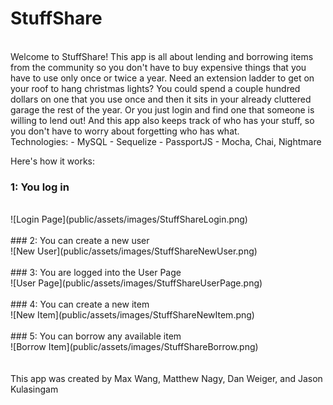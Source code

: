 # StuffShare
<br>
Welcome to StuffShare! This app is all about lending and borrowing items from the community so you don't have to buy expensive things that you have to use only once or twice a year. Need an extension ladder to get on your roof to hang christmas lights? You could spend a couple hundred dollars on one that you use once and then it sits in your already cluttered garage the rest of the year. Or you just login and find one that someone is willing to lend out!  And this app also keeps track of who has your stuff, so you don't have to worry about forgetting who has what.
<br>
Technologies:
- MySQL
- Sequelize
- PassportJS
- Mocha, Chai, Nightmare
<br>

Here's how it works:
<br>
### 1: You log in
<br>
![Login Page](public/assets/images/StuffShareLogin.png)<br>
<br>
### 2: You can create a new user
<br>
![New User](public/assets/images/StuffShareNewUser.png)<br>
<br>
### 3: You are logged into the User Page
<br>
![User Page](public/assets/images/StuffShareUserPage.png)<br>
<br>
### 4: You can create a new item
<br>
![New Item](public/assets/images/StuffShareNewItem.png)<br>
<br>
### 5: You can borrow any available item
<br>
![Borrow Item](public/assets/images/StuffShareBorrow.png)<br>
<br>
<br>
This app was created by Max Wang, Matthew Nagy, Dan Weiger, and Jason Kulasingam